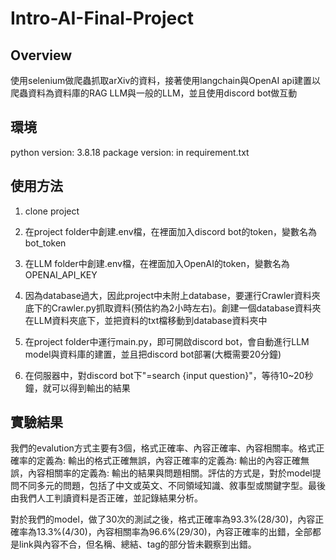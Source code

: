 # Intro-AI-Final-Project

## Overview

使用selenium做爬蟲抓取arXiv的資料，接著使用langchain與OpenAI api建置以爬蟲資料為資料庫的RAG LLM與一般的LLM，並且使用discord bot做互動

## 環境

python version: 3.8.18
package version: in requirement.txt

## 使用方法

1. clone project

2. 在project folder中創建.env檔，在裡面加入discord bot的token，變數名為bot_token

3. 在LLM folder中創建.env檔，在裡面加入OpenAI的token，變數名為OPENAI_API_KEY

4. 因為database過大，因此project中未附上database，要運行Crawler資料夾底下的Crawler.py抓取資料(預估約為2小時左右)。創建一個database資料夾在LLM資料夾底下，並把資料的txt檔移動到database資料夾中

5. 在project folder中運行main.py，即可開啟discord bot，會自動進行LLM model與資料庫的建置，並且把discord bot部署(大概需要20分鐘)

6. 在伺服器中，對discord bot下"=search {input question}"，等待10~20秒鐘，就可以得到輸出的結果

## 實驗結果

我們的evalution方式主要有3個，格式正確率、內容正確率、內容相關率。格式正確率的定義為: 輸出的格式正確無誤，內容正確率的定義為: 輸出的內容正確無誤，內容相關率的定義為: 輸出的結果與問題相關。評估的方式是，對於model提問不同多元的問題，包括了中文或英文、不同領域知識、敘事型或關鍵字型。最後由我們人工判讀資料是否正確，並記錄結果分析。

對於我們的model，做了30次的測試之後，格式正確率為93.3%(28/30)，內容正確率為13.3%(4/30)，內容相關率為96.6%(29/30)，內容正確率的出錯，全部都是link與內容不合，但名稱、總結、tag的部分皆未觀察到出錯。